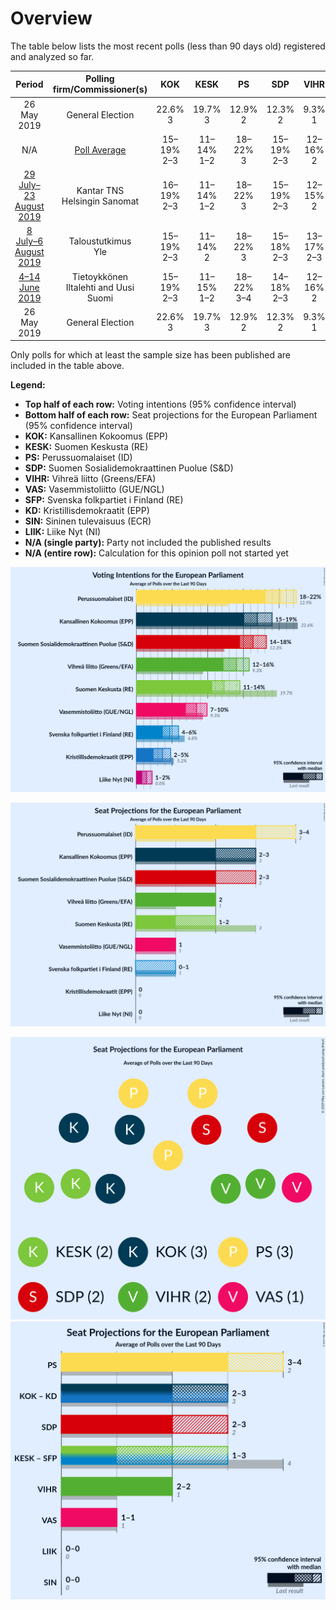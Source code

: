 # Overview

The table below lists the most recent polls (less than 90 days old) registered and analyzed so far.

| Period     | Polling firm/Commissioner(s) | KOK | KESK | PS | SDP | VIHR | VAS | SFP | KD | SIN | LIIK |
|:----------:|:----------------------------:|:--:|:--:|:--:|:--:|:--:|:--:|:--:|:--:|:--:|:--:|
| 26 May 2019 | General Election | 22.6% <br> 3 | 19.7% <br> 3 | 12.9% <br> 2 | 12.3% <br> 2 | 9.3% <br> 1 | 9.3% <br> 1 | 6.8% <br> 1 | 5.2% <br> 0 | 0.0% <br> 0 | 0.0% <br> 0 |
| N/A | [Poll Average](average.html) | 15–19% <br> 2–3 | 11–14% <br> 1–2 | 18–22% <br> 3 | 15–19% <br> 2–3 | 12–16% <br> 2 | 7–10% <br> 1 | 4–6% <br> 0–1 | 2–5% <br> 0 | N/A <br> N/A | 1–2% <br> 0 |
| [29 July–23 August 2019](2019-08-23-KantarTNS.html) | Kantar TNS <br> Helsingin Sanomat | 16–19% <br> 2–3 | 11–14% <br> 1–2 | 18–22% <br> 3 | 15–19% <br> 2–3 | 12–15% <br> 2 | 7–10% <br> 1 | 4–6% <br> 0 | 3–5% <br> 0 | N/A <br> N/A | 1–2% <br> 0 |
| [8 July–6 August 2019](2019-08-06-Taloustutkimus.html) | Taloustutkimus <br> Yle | 15–19% <br> 2–3 | 11–14% <br> 2 | 18–22% <br> 3 | 15–18% <br> 2–3 | 13–17% <br> 2–3 | 7–10% <br> 1 | 3–5% <br> 0 | 3–4% <br> 0 | N/A <br> N/A | 1–2% <br> 0 |
| [4–14 June 2019](2019-06-14-Tietoykkönen.html) | Tietoykkönen <br> Iltalehti and Uusi Suomi | 15–19% <br> 2–3 | 11–15% <br> 1–2 | 18–22% <br> 3–4 | 14–18% <br> 2–3 | 12–16% <br> 2 | 7–10% <br> 1 | 4–6% <br> 0–1 | 2–4% <br> 0 | N/A <br> N/A | N/A <br> N/A |
| 26 May 2019 | General Election | 22.6% <br> 3 | 19.7% <br> 3 | 12.9% <br> 2 | 12.3% <br> 2 | 9.3% <br> 1 | 9.3% <br> 1 | 6.8% <br> 1 | 5.2% <br> 0 | 0.0% <br> 0 | 0.0% <br> 0 |

Only polls for which at least the sample size has been published are included in the table above.

**Legend:**
+ **Top half of each row:** Voting intentions (95% confidence interval)
+ **Bottom half of each row:** Seat projections for the European Parliament (95% confidence interval)
+ **KOK:** Kansallinen Kokoomus (EPP)
+ **KESK:** Suomen Keskusta (RE)
+ **PS:** Perussuomalaiset (ID)
+ **SDP:** Suomen Sosialidemokraattinen Puolue (S&D)
+ **VIHR:** Vihreä liitto (Greens/EFA)
+ **VAS:** Vasemmistoliitto (GUE/NGL)
+ **SFP:** Svenska folkpartiet i Finland (RE)
+ **KD:** Kristillisdemokraatit (EPP)
+ **SIN:** Sininen tulevaisuus (ECR)
+ **LIIK:** Liike Nyt (NI)
+ **N/A (single party):** Party not included the published results
+ **N/A (entire row):** Calculation for this opinion poll not started yet


![Graph with voting intentions not yet produced](average.png "Voting Intentions")

![Graph with seats not yet produced](average-seats.png "Seats")

![Graph with seating plan not yet produced](average-seating-plan.png "Seating Plan")
![Graph with coalitions seats not yet produced](average-coalitions-seats.png "Coalitions Seats")
